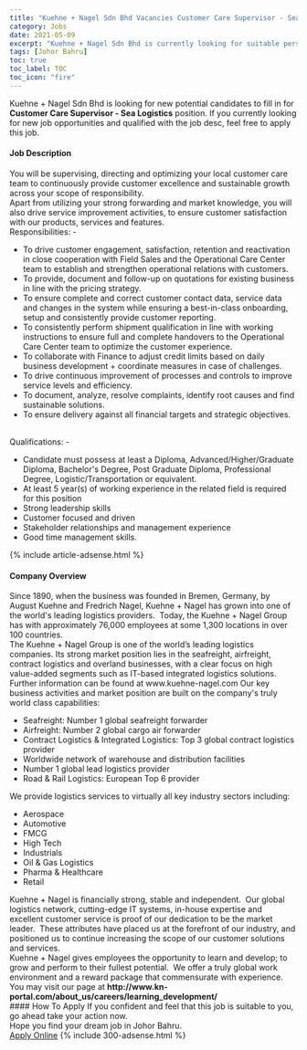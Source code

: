 ```yaml
---
title: "Kuehne + Nagel Sdn Bhd Vacancies Customer Care Supervisor - Sea Logistics" 
category: Jobs 
date: 2021-05-09 
excerpt: "Kuehne + Nagel Sdn Bhd is currently looking for suitable person to fill in the Customer Care Supervisor - Sea Logistics which based in Johor Bahru" 
tags: [Johor Bahru] 
toc: true 
toc_label: TOC 
toc_icon: "fire" 
--- 
```


<p>Kuehne + Nagel Sdn Bhd is looking for new potential candidates to fill in for <b>Customer Care Supervisor - Sea Logistics</b> position. If you currently looking for new job opportunities and qualified with the job desc, feel free to apply this job.
</p><div><div><h4>Job Description</h4></div><div><div><span><div><div>You will be supervising, directing and optimizing your local customer care team to continuously provide customer excellence and sustainable growth across your scope of responsibility.<br>Apart from utilizing your strong forwarding and market knowledge, you will also drive service improvement activities, to ensure customer satisfaction with our products, services and features.</div><div>Responsibilities: -</div><ul><li>To drive customer engagement, satisfaction, retention and reactivation in close cooperation with Field Sales and the Operational Care Center team to establish and strengthen operational relations with customers.</li><li>To provide, document and follow-up on quotations for existing business in line with the pricing strategy.</li><li>To ensure complete and correct customer contact data, service data and changes in the system while ensuring a best-in-class onboarding, setup and consistently provide customer reporting.</li><li>To consistently perform shipment qualification in line with working instructions to ensure full and complete handovers to the Operational Care Center team to optimize the customer experience.</li><li>To collaborate with Finance to adjust credit limits based on daily business development + coordinate measures in case of challenges.</li><li>To drive continuous improvement of processes and controls to improve service levels and efficiency.</li><li>To document, analyze, resolve complaints, identify root causes and find sustainable solutions.</li><li>To ensure delivery against all financial targets and strategic objectives.</li></ul><div><br>Qualifications: -</div><ul><li>Candidate must possess at least a Diploma, Advanced/Higher/Graduate Diploma, Bachelor's Degree, Post Graduate Diploma, Professional Degree, Logistic/Transportation or equivalent.</li><li>At least 5 year(s) of working experience in the related field is required for this position</li><li>Strong leadership skills&#160;</li><li>Customer focused and driven</li><li>Stakeholder relationships and management experience&#160;</li><li>Good time management skills.&#160;</li></ul></div></span></div></div></div> 
{% include article-adsense.html %} 
<div><div><h4>Company Overview</h4></div><div><div><span><div><div>
<div>Since 1890, when the business was founded in Bremen, Germany, by August Kuehne and Fredrich Nagel, Kuehne + Nagel has grown into one of the world's leading logistics providers.&#160; Today, the Kuehne + Nagel Group has&#160;with approximately 76,000 employees at some 1,300 locations in over 100 countries.</div>
<div>The Kuehne + Nagel Group is one of the world&#8217;s leading logistics companies. Its strong market position lies in the seafreight, airfreight, contract logistics and overland businesses, with a clear focus on high value-added segments such as IT-based integrated logistics solutions. Further information can be found at www.kuehne-nagel.com Our key business activities and market position are built on the company's truly world class capabilities:</div>
<ul>
<li>Seafreight: Number 1 global seafreight forwarder</li>
<li>Airfreight: Number 2 global cargo air forwarder</li>
<li>Contract Logistics &amp; Integrated Logistics: Top 3 global contract logistics provider</li>
<li>Worldwide network of warehouse and distribution facilities</li>
<li>Number 1 global lead logistics provider</li>
<li>Road &amp; Rail Logistics: European Top 6 provider</li>
</ul>
<div>We provide logistics services to virtually all key industry sectors including:</div>
<ul>
<li>Aerospace</li>
<li>Automotive</li>
<li>FMCG</li>
<li>High Tech</li>
<li>Industrials</li>
<li>Oil &amp; Gas Logistics</li>
<li>Pharma &amp; Healthcare</li>
<li>Retail</li>
</ul>
<div>Kuehne + Nagel is financially strong, stable and independent.&#160; Our global logistics network, cutting-edge IT systems, in-house expertise and excellent customer service is proof of our dedication to be the market leader.&#160; These attributes have placed us at the forefront of our industry, and positioned us to continue increasing the scope of our customer solutions and services.</div>
<div>Kuehne + Nagel gives employees the opportunity to learn and develop; to grow and perform to their fullest potential.&#160; We offer a truly global work environment and a reward package that commensurate with experience.&#160; You may visit our page at <strong>http://www.kn-portal.com/about_us/careers/learning_development/</strong></div>
</div></div></span></div></div></div> 
#### How To Apply 
If you confident and feel that this job is suitable to you, go ahead take your action now. <br/> 
Hope you find your dream job in Johor Bahru. <br/> 
<a href="https://www.jobstreet.com.my/en/job/customer-care-supervisor-sea-logistics-4560093?jobId=jobstreet-my-job-4560093&" class="btn btn--info" target="_blank" rel="nofollow noopenner">Apply Online</a> 
{% include 300-adsense.html %} 